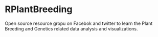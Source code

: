 # RPlantBreeding
Open source resource gropu on Facebok and twitter to learn the Plant Breeding and Genetics related data analysis and visualizations.
